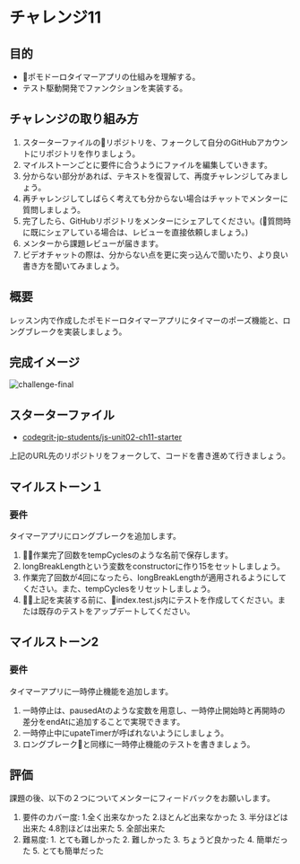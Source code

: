 # チャレンジ11

## 目的

- ポモドーロタイマーアプリの仕組みを理解する。
- テスト駆動開発でファンクションを実装する。

## チャレンジの取り組み方

1. スターターファイルのリポジトリを、フォークして自分のGitHubアカウントにリポジトリを作りましょう。
2. マイルストーンごとに要件に合うようにファイルを編集していきます。
3. 分からない部分があれば、テキストを復習して、再度チャレンジしてみましょう。
4. 再チャレンジしてしばらく考えても分からない場合はチャットでメンターに質問しましょう。
5. 完了したら、GitHubリポジトリをメンターにシェアしてください。(質問時に既にシェアしている場合は、レビューを直接依頼しましょう。)
6. メンターから課題レビューが届きます。
7. ビデオチャットの際は、分からない点を更に突っ込んで聞いたり、より良い書き方を聞いてみましょう。

## 概要

レッスン内で作成したポモドーロタイマーアプリにタイマーのポーズ機能と、ロングブレークを実装しましょう。

## 完成イメージ

![challenge-final](https://firebasestorage.googleapis.com/v0/b/codegrit-188601.appspot.com/o/material-images%2Fjs-unit02%2Flesson11%2Fchallenge-final.png?alt=media&token=ce501588-57d5-4a38-aa9d-5bbe04c54ee8)

## スターターファイル

- [codegrit-jp-students/js-unit02-ch11-starter](https://github.com/codegrit-jp-students/js-unit02-ch11-starter)

上記のURL先のリポジトリをフォークして、コードを書き進めて行きましょう。

## マイルストーン１

### 要件

タイマーアプリにロングブレークを追加します。

1. 作業完了回数をtempCyclesのような名前で保存します。
2. longBreakLengthという変数をconstructorに作り15をセットしましょう。
3. 作業完了回数が4回になったら、longBreakLengthが適用されるようにしてください。また、tempCyclesをリセットしましょう。
4. 上記を実装する前に、index.test.js内にテストを作成してください。または既存のテストをアップデートしてください。

## マイルストーン2

### 要件

タイマーアプリに一時停止機能を追加します。

1. 一時停止は、pausedAtのような変数を用意し、一時停止開始時と再開時の差分をendAtに追加することで実現できます。
2. 一時停止中にupateTimerが呼ばれないようにしましょう。
3. ロングブレークと同様に一時停止機能のテストを書きましょう。

## 評価

課題の後、以下の２つについてメンターにフィードバックをお願いします。

1. 要件のカバー度: 1.全く出来なかった 2.ほとんど出来なかった 3. 半分ほどは出来た 4.8割ほどは出来た 5. 全部出来た
2. 難易度: 1. とても難しかった 2. 難しかった 3. ちょうど良かった 4. 簡単だった 5. とても簡単だった
